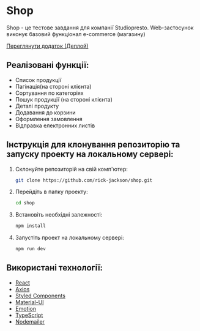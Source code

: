 # Shop

Shop - це тестове завдання для компанії Studiopresto. Web-застосунок виконує базовий функціонал e-commerce (магазину)

[Переглянути додаток (Деплой)](https://shop-jet-xi.vercel.app/)

## Реалізовані функції:

- Список продукції
- Пагінація(на стороні клієнта)
- Сортування по категоріях
- Пошук продукції (на стороні клієнта)
- Деталі продукту
- Додавання до корзини
- Оформлення замовлення
- Відправка електронних листів

## Інструкція для клонування репозиторію та запуску проекту на локальному сервері:

1. Склонуйте репозиторій на свій комп'ютер:

   ```bash
   git clone https://github.com/rick-jackson/shop.git
   ```

2. Перейдіть в папку проекту:
   ```bash
   cd shop
   ```
3. Встановіть необхідні залежності:
   ```bash
   npm install
   ```
4. Запустіть проект на локальному сервері:

   ```bash
   npm run dev

   ```

## Використані технології:

- [React](https://reactjs.org/)
- [Axios](https://axios-http.com/)
- [Styled Components](https://styled-components.com/)
- [Material-UI](https://mui.com/)
- [Emotion](https://emotion.sh/)
- [TypeScript](https://www.typescriptlang.org/)
- [Nodemailer](https://nodemailer.com/)
